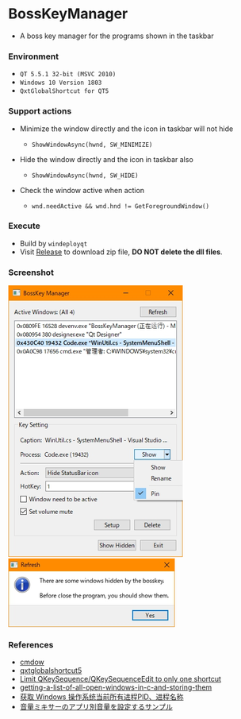 # BossKeyManager
+ A boss key manager for the programs shown in the taskbar

### Environment
+ `QT 5.5.1 32-bit (MSVC 2010)`
+ `Windows 10 Version 1803`
+ `QxtGlobalShortcut for QT5`

### Support actions
+ Minimize the window directly and the icon in taskbar will not hide
    + `ShowWindowAsync(hwnd, SW_MINIMIZE)`

+ Hide the window directly and the icon in taskbar also
    + `ShowWindowAsync(hwnd, SW_HIDE)`

+ Check the window active when action
    + `wnd.needActive && wnd.hnd != GetForegroundWindow()`

### Execute
+ Build by `windeployqt`
+ Visit [Release](https://github.com/Aoi-hosizora/BossKeyManager/releases) to download zip file, **DO NOT delete the dll files**.

### Screenshot

![Screenshot](./assets/Screenshot.jpg) 
![Screenshot2](./assets/Screenshot2.jpg)

### References
+ [cmdow](https://github.com/ritchielawrence/cmdow)
+ [qxtglobalshortcut5](https://github.com/ddqd/qxtglobalshortcut5)
+ [Limit QKeySequence/QKeySequenceEdit to only one shortcut](https://stackoverflow.com/questions/30006562/limit-qkeysequence-qkeysequenceedit-to-only-one-shortcut)
+ [getting-a-list-of-all-open-windows-in-c-and-storing-them](https://stackoverflow.com/questions/42589496/getting-a-list-of-all-open-windows-in-c-and-storing-them)
+ [获取 Windows 操作系统当前所有进程PID、进程名称](https://blog.csdn.net/kingkee/article/details/98115433)
+ [音量ミキサーのアプリ別音量を設定するサンプル](https://resemblances.click3.org/?p=1861)